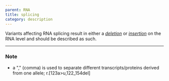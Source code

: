 ```yaml
---
parent: RNA
title: splicing
category: description
---
```


Variants affecting RNA splicing result in either a [_deletion_](/recommendations/RNA/variant/deletion/) or [_insertion_](/recommendations/RNA/variant/insertion/) on the RNA level and should be described as such.

---

### Note

* a "," (comma) is used to separate different transcripts/proteins derived from one allele; r.[123a>u,122_154del]
